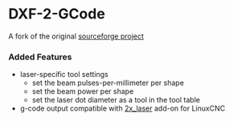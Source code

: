 # DXF-2-GCode

A fork of the original [sourceforge project](http://sourceforge.net/projects/dxf2gcode/)

### Added Features
* laser-specific tool settings
  * set the beam pulses-per-millimeter per shape
  * set the beam power per shape
  * set the laser dot diameter as a tool in the tool table
* g-code output compatible with [2x_laser](https://github.com/bjj/2x_laser) add-on for LinuxCNC
